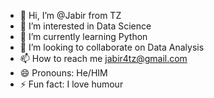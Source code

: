 - 👋 Hi, I’m @Jabir from TZ
- 👀 I’m interested in Data Science
- 🌱 I’m currently learning Python
- 💞️ I’m looking to collaborate on Data Analysis
- 📫 How to reach me jabir4tz@gmail.com
- 😄 Pronouns: He/HIM
- ⚡ Fun fact: I love humour

<!---
Jabir4TZ/Jabir4TZ is a ✨ special ✨ repository because its `README.md` (this file) appears on your GitHub profile.
You can click the Preview link to take a look at your changes.
--->
